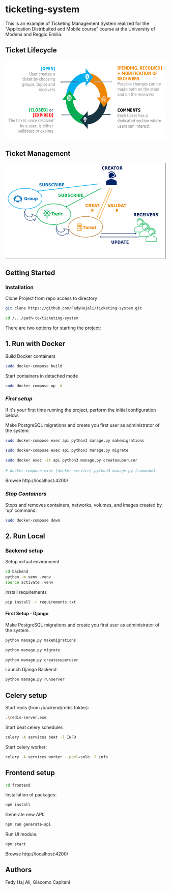 # ticketing-system
This is an example of Ticketing Management System realized for the "Application Distribuited and Mobile course" course at the University of Modena and Reggio Emilia. 

## Ticket Lifecycle

<img src="./imgs/tk-lifecycle.png" width="600" height="250">


## Ticket Management

<img src="./imgs/tk-management.png" width="600" height="300">


## Getting Started

### Installation

Clone Project from repo access to directory
```bash
git clone https://github.com/FedyHajali/ticketing-system.git
```
```bash
cd /.../path-to/ticketing-system
```
There are two options for starting the project:


## 1. Run with Docker 



Build Docker containers 
```bash
sudo docker-compose build
```
Start containers in detached mode
```bash
sudo docker-compose up -d
```

### <i>First setup </i>

If it's your first time running the project, perform the initial configuration below.

Make PostgreSQL migrations and create you first user as administrator of the system.

```bash
sudo docker-compose exec api python3 manage.py makemigrations
```
```bash
sudo docker-compose exec api python3 manage.py migrate
```
```bash
sudo docker exec -it api python3 manage.py createsuperuser

# docker-compose exec [docker-service] python3 manage.py [command]
```

Browse http://localhost:4200/

### <i>Stop Containers</i>

Stops and removes containers, networks, volumes, and images created by 'up' command.

```bash
sudo docker-compose down
```

## 2. Run Local 

### Backend setup

Setup virtual environment
```bash
cd backend
python -m venv .venv
source activate .venv
```
Install requirements
```bash
pip install -r requirements.txt
```

#### First Setup - Django

Make PostgreSQL migrations and create you first user as administrator of the system.

```bash
python manage.py makemigrations
```

```bash
python manage.py migrate
```

```bash
python manage.py createsuperuser
```

Launch Django Backend
```bash
python manage.py runserver
```


## Celery setup

Start redis (from /backend/redis folder):
```bash
.\redis-server.exe
```
Start beat celery scheduler:
```bash
celery -A services beat -l INFO
```
Start celery worker:
```bash
celery -A services worker --pool=solo -l info
```

## Frontend setup
 
```bash
cd frontend
```
Installation of packages:
```bash
npm install
```
Generate new API:
```bash
npm run generate-api
```
Run UI module:
```bash
npm start
```

Browse http://localhost:4200/

## Authors

Fedy Haj Ali, Giacomo Capitani
